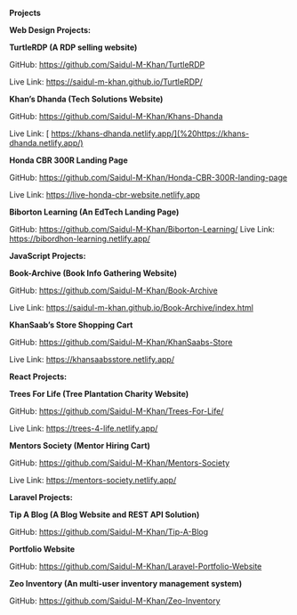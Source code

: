 ﻿**Projects**

**Web Design Projects:**

**TurtleRDP (A RDP selling website)**

GitHub: <https://github.com/Saidul-M-Khan/TurtleRDP>

Live Link: <https://saidul-m-khan.github.io/TurtleRDP/>

**Khan’s Dhanda (Tech Solutions Website)**

GitHub: <https://github.com/Saidul-M-Khan/Khans-Dhanda> 

Live Link: [ https://khans-dhanda.netlify.app/](%20https://khans-dhanda.netlify.app/)

**Honda CBR 300R Landing Page**

GitHub: <https://github.com/Saidul-M-Khan/Honda-CBR-300R-landing-page>

Live Link: <https://live-honda-cbr-website.netlify.app>

**Biborton Learning (An EdTech Landing Page)**

GitHub: <https://github.com/Saidul-M-Khan/Biborton-Learning/>
Live Link: <https://bibordhon-learning.netlify.app/>

**JavaScript Projects:**

**Book-Archive (Book Info Gathering Website)**

GitHub: <https://github.com/Saidul-M-Khan/Book-Archive>

Live Link: <https://saidul-m-khan.github.io/Book-Archive/index.html>

**KhanSaab’s Store Shopping Cart**

GitHub: <https://github.com/Saidul-M-Khan/KhanSaabs-Store>

Live Link: <https://khansaabsstore.netlify.app/>

**React Projects:**

**Trees For Life (Tree Plantation Charity Website)**

GitHub: <https://github.com/Saidul-M-Khan/Trees-For-Life/>

Live Link: <https://trees-4-life.netlify.app/>

**Mentors Society (Mentor Hiring Cart)**

GitHub: <https://github.com/Saidul-M-Khan/Mentors-Society>

Live Link: <https://mentors-society.netlify.app/>

**Laravel Projects:**

**Tip A Blog (A Blog Website and REST API Solution)**

GitHub: <https://github.com/Saidul-M-Khan/Tip-A-Blog>

**Portfolio Website**

GitHub: <https://github.com/Saidul-M-Khan/Laravel-Portfolio-Website> 

**Zeo Inventory (An multi-user inventory management system)** 

GitHub: <https://github.com/Saidul-M-Khan/Zeo-Inventory> 

